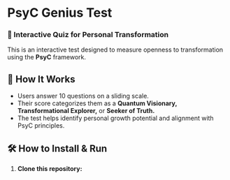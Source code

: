 # PsyC Genius Test

### 🌟 Interactive Quiz for Personal Transformation  

This is an interactive test designed to measure openness to transformation using the **PsyC** framework.  

## 🚀 How It Works  
- Users answer 10 questions on a sliding scale.  
- Their score categorizes them as a **Quantum Visionary, Transformational Explorer,** or **Seeker of Truth.**  
- The test helps identify personal growth potential and alignment with PsyC principles.  

## 🛠️ How to Install & Run  
1. **Clone this repository:**  
